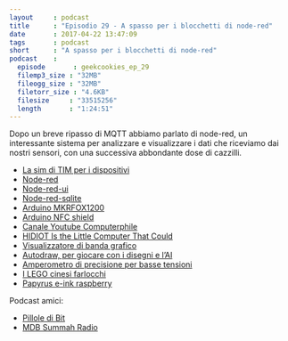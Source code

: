 ```yaml
---
layout     : podcast
title      : "Episodio 29 - A spasso per i blocchetti di node-red" 
date       : 2017-04-22 13:47:09
tags       : podcast 
short      : "A spasso per i blocchetti di node-red" 
podcast    :
  episode       : geekcookies_ep_29
  filemp3_size : "32MB"
  fileogg_size : "32MB"
  filetorr_size : "4.6KB"
  filesize     : "33515256"
  length       : "1:24:51"
---
```


Dopo un breve ripasso di MQTT abbiamo parlato di node-red, un interessante sistema per analizzare e visualizzare i dati che riceviamo dai nostri sensori, con una successiva abbondante dose di cazzilli.

<!-- more -->

- [La sim di TIM per i dispositivi](https://www.tim.it/offerte/mobile/servizi-mobile-e-app/tim-home-connect)
- [Node-red](https://nodered.org/)
- [Node-red-ui](http://flows.nodered.org/node/node-red-dashboard)
- [Node-red-sqlite](https://www.npmjs.com/package/node-red-node-sqlite)
- [Arduino MKRFOX1200](https://www.arduino.cc/en/Main.ArduinoBoardMKRFox1200)
- [Arduino NFC shield](http://www.arduino.org/products/shields/arduino-nfc-shield)
- [Canale Youtube Computerphile](https://www.youtube.com/channel/UC9-y-6csu5WGm29I7JiwpnA)
- [HIDIOT Is the Little Computer That Could](https://blog.hackster.io/hidiot-is-a-tiny-computer-that-packs-a-punch-21fe19aab9c5)
- [Visualizzatore di banda grafico](http://www.banggood.com/DIY-Big-Size-Touch-Control-225-Segment-LED-Digital-Equalizer-Music-Spectrum-Sound-Waves-Kit-p-1136534.html?rmmds%3Dhome-right-preorder)
- [Autodraw, per giocare con i disegni e l’AI](https://www.autodraw.com/)
- [Amperometro di precisione per basse tensioni](http://buff.ly/2oem2zi) 
- [I LEGO cinesi farlocchi](https://it.aliexpress.com/item/PG8025-The-Big-Bang-Theory-TBBT-Sheldon-Leonard-Penny-Howard-Rajesh-Amy-Bernadette-Leslie-Building-Blocks/32802039532.html)
- [Papyrus e-ink raspberry](https://shop.pimoroni.com/products/papirus-zero-epaper-eink-screen-phat-for-pi-zero)

Podcast amici:

- [Pillole di Bit](http://www.pilloledib.it/)
- [MDB Summah Radio](http://www.mdbsr.runtimeradio.it/author/mdbsr/)

